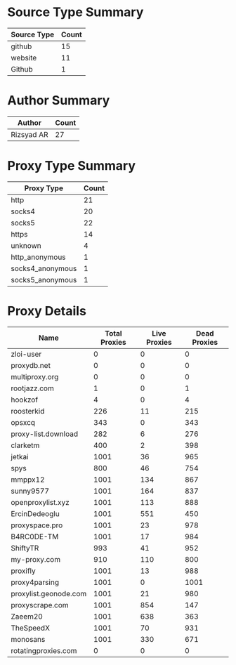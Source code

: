 # Source Type Summary

| Source Type | Count |
|-------------|-------|
| github | 15 |
| website | 11 |
| Github | 1 |


# Author Summary

| Author | Count |
|--------|-------|
| Rizsyad AR | 27 |


# Proxy Type Summary

| Proxy Type | Count |
|------------|-------|
| http | 21 |
| socks4 | 20 |
| socks5 | 22 |
| https | 14 |
| unknown | 4 |
| http_anonymous | 1 |
| socks4_anonymous | 1 |
| socks5_anonymous | 1 |


# Proxy Details

| Name | Total Proxies | Live Proxies | Dead Proxies |
|------|---------------|--------------|---------------|
| zloi-user | 0 | 0 | 0 |
| proxydb.net | 0 | 0 | 0 |
| multiproxy.org | 0 | 0 | 0 |
| rootjazz.com | 1 | 0 | 1 |
| hookzof | 4 | 0 | 4 |
| roosterkid | 226 | 11 | 215 |
| opsxcq | 343 | 0 | 343 |
| proxy-list.download | 282 | 6 | 276 |
| clarketm | 400 | 2 | 398 |
| jetkai | 1001 | 36 | 965 |
| spys | 800 | 46 | 754 |
| mmppx12 | 1001 | 134 | 867 |
| sunny9577 | 1001 | 164 | 837 |
| openproxylist.xyz | 1001 | 113 | 888 |
| ErcinDedeoglu | 1001 | 551 | 450 |
| proxyspace.pro | 1001 | 23 | 978 |
| B4RC0DE-TM | 1001 | 17 | 984 |
| ShiftyTR | 993 | 41 | 952 |
| my-proxy.com | 910 | 110 | 800 |
| proxifly | 1001 | 13 | 988 |
| proxy4parsing | 1001 | 0 | 1001 |
| proxylist.geonode.com | 1001 | 21 | 980 |
| proxyscrape.com | 1001 | 854 | 147 |
| Zaeem20 | 1001 | 638 | 363 |
| TheSpeedX | 1001 | 70 | 931 |
| monosans | 1001 | 330 | 671 |
| rotatingproxies.com | 0 | 0 | 0 |
